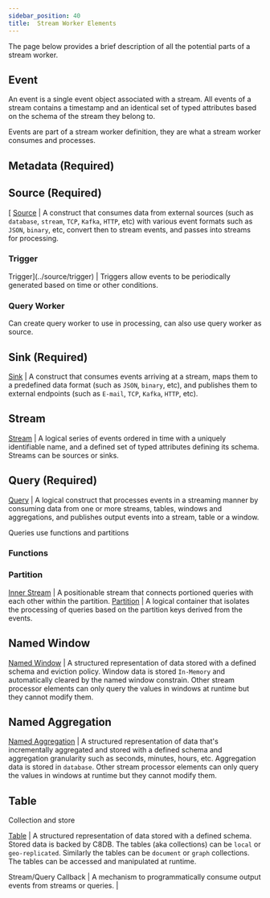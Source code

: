 ```yaml
---
sidebar_position: 40
title:  Stream Worker Elements
---
```


The page below provides a brief description of all the potential parts of a stream worker.

## Event

An event is a single event object associated with a stream. All events of a stream contains a timestamp and an identical set of typed attributes based on the schema of the stream they belong to.

Events are part of a stream worker definition, they are what a stream worker consumes and processes.

## Metadata (Required)



## Source (Required)
[
[Source](../source/)    | A construct that consumes data from external sources (such as `database`, `stream`, `TCP`, `Kafka`, `HTTP`, etc) with various event formats such as `JSON`, `binary`, etc, convert then to stream events, and passes into streams for processing.

### Trigger
Trigger](../source/trigger)     | Triggers allow events to be periodically generated based on time or other conditions.

### Query Worker

Can create query worker to use in processing, can also use query worker as source.

## Sink (Required)
[Sink](../sink/)      | A construct that consumes events arriving at a stream, maps them to a predefined data format (such as `JSON`, `binary`, etc), and publishes them to external endpoints (such as `E-mail`, `TCP`, `Kafka`, `HTTP`, etc).

## Stream

[Stream](../source/source-types/stream-source)   | A logical series of events ordered in time with a uniquely identifiable name, and a defined set of typed attributes defining its schema. Streams can be sources or sinks.

## Query (Required)
[Query](../query-guide/query)	    | A logical construct that processes events in a streaming manner by consuming data from one or more streams, tables, windows and aggregations, and publishes output events into a stream, table or a window.

Queries use functions and partitions
### Functions
### Partition

[Inner Stream](../query-guide/partition/inner-stream) | A positionable stream that connects portioned queries with each other within the partition.
[Partition](../query-guide/partition/)	| A logical container that isolates the processing of queries based on the partition keys derived from the events.



## Named Window

[Named Window](../windows/)     | A structured representation of data stored with a defined schema and eviction policy. Window data is stored `In-Memory` and automatically cleared by the named window constrain. Other stream processor elements can only query the values in windows at runtime but they cannot modify them. 

## Named Aggregation

[Named Aggregation](../aggregations/)     | A structured representation of data that's incrementally aggregated and stored with a defined schema and aggregation granularity such as seconds, minutes, hours, etc. Aggregation data is stored in `database`. Other stream processor elements can only query the values in windows at runtime but they cannot modify them.

## Table

Collection and store

[Table](../query-guide/table-collection)     | A structured representation of data stored with a defined schema. Stored data is backed by C8DB. The tables (aka collections) can be `local` or `geo-replicated`. Similarly the tables can be `document` or `graph` collections. The tables can be accessed and manipulated at runtime.

Stream/Query Callback | A mechanism to programmatically consume output events from streams or queries. |
